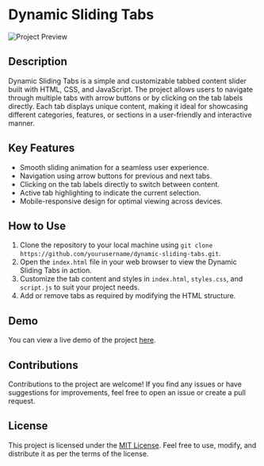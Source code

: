 # Dynamic Sliding Tabs
![Project Preview](https://github.com/RazelRaz/Dynamic-Sliding-Tabs---JavaScript/assets/48205844/7da5bae6-55a7-4a53-97e3-76aa2cdb557c)

## Description

Dynamic Sliding Tabs is a simple and customizable tabbed content slider built with HTML, CSS, and JavaScript. The project allows users to navigate through multiple tabs with arrow buttons or by clicking on the tab labels directly. Each tab displays unique content, making it ideal for showcasing different categories, features, or sections in a user-friendly and interactive manner.

## Key Features

- Smooth sliding animation for a seamless user experience.
- Navigation using arrow buttons for previous and next tabs.
- Clicking on the tab labels directly to switch between content.
- Active tab highlighting to indicate the current selection.
- Mobile-responsive design for optimal viewing across devices.

## How to Use

1. Clone the repository to your local machine using `git clone https://github.com/yourusername/dynamic-sliding-tabs.git`.
2. Open the `index.html` file in your web browser to view the Dynamic Sliding Tabs in action.
3. Customize the tab content and styles in `index.html`, `styles.css`, and `script.js` to suit your project needs.
4. Add or remove tabs as required by modifying the HTML structure.

## Demo

You can view a live demo of the project [here](https://razelraz.github.io/Dynamic-Sliding-Tabs---JavaScript/).

## Contributions

Contributions to the project are welcome! If you find any issues or have suggestions for improvements, feel free to open an issue or create a pull request.

## License

This project is licensed under the [MIT License](LICENSE). Feel free to use, modify, and distribute it as per the terms of the license.


